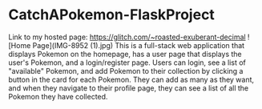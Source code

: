 # CatchAPokemon-FlaskProject
Link to my hosted page: https://glitch.com/~roasted-exuberant-decimal
![Home Page](IMG-8952 (1).jpg)
This is a full-stack web application that displays Pokemon on the homepage, has a user page that displays the user's Pokemon, 
and a login/register page. Users can login, see a list of "available" Pokemon, and add Pokemon to their collection by clicking 
a button in the card for each Pokemon. They can add as many as they want, and when they navigate to their profile page, they can 
see a list of all the Pokemon they have collected.

